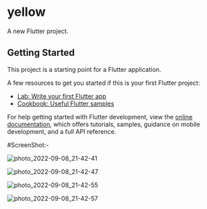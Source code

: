 # yellow

A new Flutter project.

## Getting Started

This project is a starting point for a Flutter application.

A few resources to get you started if this is your first Flutter project:

- [Lab: Write your first Flutter app](https://docs.flutter.dev/get-started/codelab)
- [Cookbook: Useful Flutter samples](https://docs.flutter.dev/cookbook)

For help getting started with Flutter development, view the
[online documentation](https://docs.flutter.dev/), which offers tutorials,
samples, guidance on mobile development, and a full API reference.

#ScreenShot:-


![photo_2022-09-08_21-42-41](https://user-images.githubusercontent.com/71084660/189173852-00cae487-95af-46aa-b595-1c23a4a4e1d9.jpg)


![photo_2022-09-08_21-42-47](https://user-images.githubusercontent.com/71084660/189173897-4d152605-0ba3-4eb0-975a-e286bbbbea27.jpg)


![photo_2022-09-08_21-42-55](https://user-images.githubusercontent.com/71084660/189173937-cdca1226-7986-4671-ad37-e9abb2fda961.jpg)

![photo_2022-09-08_21-42-57](https://user-images.githubusercontent.com/71084660/189173966-f7c785eb-9423-4b9d-bfaa-67d74ba8b409.jpg)
